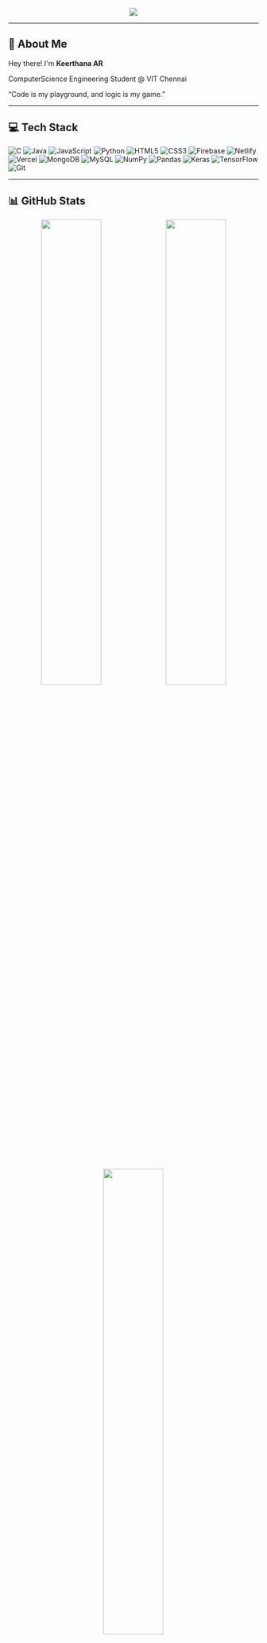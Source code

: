 <p align="center">
  <img src="https://readme-typing-svg.herokuapp.com?font=Fira+Code&size=28&pause=1000&color=10B981&center=true&vCenter=true&width=400&lines=Hi,+I'm+Keerthana+⚡" />
</p>

---

## 🧠 About Me

Hey there!  I'm **Keerthana AR**

ComputerScience Engineering Student @ VIT Chennai 

 “Code is my playground, and logic is my game.”

---

## 💻 Tech Stack

![C](https://img.shields.io/badge/C-%230F172A.svg?style=for-the-badge&logo=c&logoColor=10B981)
![Java](https://img.shields.io/badge/Java-%230F172A.svg?style=for-the-badge&logo=java&logoColor=10B981)
![JavaScript](https://img.shields.io/badge/JavaScript-%230F172A.svg?style=for-the-badge&logo=javascript&logoColor=10B981)
![Python](https://img.shields.io/badge/Python-%230F172A.svg?style=for-the-badge&logo=python&logoColor=10B981)
![HTML5](https://img.shields.io/badge/HTML5-%230F172A.svg?style=for-the-badge&logo=html5&logoColor=10B981)
![CSS3](https://img.shields.io/badge/CSS3-%230F172A.svg?style=for-the-badge&logo=css3&logoColor=10B981)
![Firebase](https://img.shields.io/badge/Firebase-%230F172A.svg?style=for-the-badge&logo=firebase&logoColor=10B981)
![Netlify](https://img.shields.io/badge/Netlify-%230F172A.svg?style=for-the-badge&logo=netlify&logoColor=10B981)
![Vercel](https://img.shields.io/badge/Vercel-%230F172A.svg?style=for-the-badge&logo=vercel&logoColor=10B981)
![MongoDB](https://img.shields.io/badge/MongoDB-%230F172A.svg?style=for-the-badge&logo=mongodb&logoColor=10B981)
![MySQL](https://img.shields.io/badge/MySQL-%230F172A.svg?style=for-the-badge&logo=mysql&logoColor=10B981)
![NumPy](https://img.shields.io/badge/NumPy-%230F172A.svg?style=for-the-badge&logo=numpy&logoColor=10B981)
![Pandas](https://img.shields.io/badge/Pandas-%230F172A.svg?style=for-the-badge&logo=pandas&logoColor=10B981)
![Keras](https://img.shields.io/badge/Keras-%230F172A.svg?style=for-the-badge&logo=keras&logoColor=10B981)
![TensorFlow](https://img.shields.io/badge/TensorFlow-%230F172A.svg?style=for-the-badge&logo=tensorflow&logoColor=10B981)
![Git](https://img.shields.io/badge/Git-%230F172A.svg?style=for-the-badge&logo=git&logoColor=10B981)

---

## 📊 GitHub Stats

<div align="center">

<!-- Stats Card -->
<img src="https://github-readme-stats.vercel.app/api?username=keerthana777z&theme=tokyonight&hide_border=false&include_all_commits=true&count_private=true" width="49%" />

<!-- Streak Card -->
<img src="https://github-readme-streak-stats.herokuapp.com?user=keerthana777z&theme=tokyonight&hide_border=false" width="49%" />

<!-- Top Languages -->
<img src="https://github-readme-stats.vercel.app/api/top-langs/?username=keerthana777z&theme=tokyonight&hide_border=false&layout=compact" width="49%" />

</div>


---

## 🔗 Connect With Me

[![Instagram](https://img.shields.io/badge/Instagram-%2310B981.svg?style=for-the-badge&logo=instagram&logoColor=white)](https://instagram.com/kee_z_) 
[![LinkedIn](https://img.shields.io/badge/LinkedIn-%230F172A.svg?style=for-the-badge&logo=linkedin&logoColor=10B981)](https://www.linkedin.com/in/keerthana4444/) 
[![Email](https://img.shields.io/badge/Email-%2310B981.svg?style=for-the-badge&logo=gmail&logoColor=white)](mailto:arkeerthana2004@gmail.com)

---

## 👀 Visitors Count

![Visitors](https://visitor-badge.laobi.icu/badge?page_id=keerthana777z.keerthana777z)



